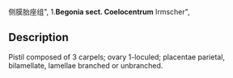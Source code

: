 侧膜胎座组",
1.**Begonia sect. Coelocentrum** Irmscher",

## Description
Pistil composed of 3 carpels; ovary 1-loculed; placentae parietal, bilamellate, lamellae branched or unbranched.
